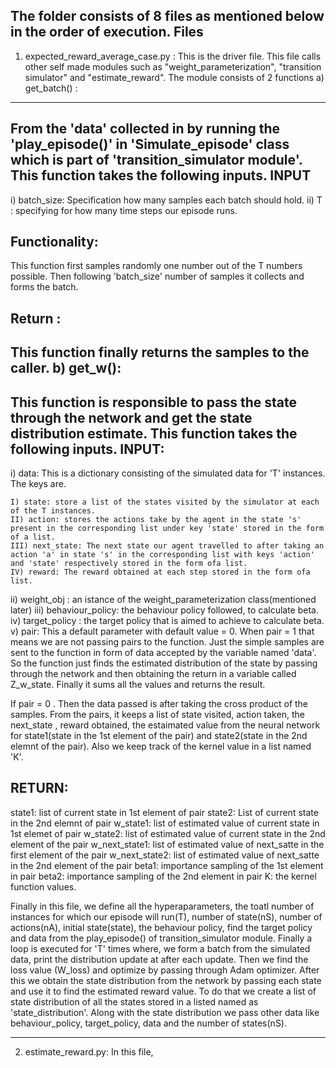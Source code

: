 The folder consists of 8 files as mentioned below in the order of execution.
Files
--------
1) expected_reward_average_case.py :  This is the driver file. This file calls other self made modules such as "weight_parameterization", "transition simulator" and "estimate_reward".
            The module consists of 2 functions
  a) get_batch() :
  -----------------
  From the 'data' collected in by running the 'play_episode()' in 'Simulate_episode' class which is part of 'transition_simulator module'. This function takes the following 
  inputs.
  INPUT
  ------
  i) batch_size: Specification how many samples each batch should hold.
  ii) T : specifying for how many time steps our episode runs.
  
  Functionality:
  --------------
  This function first samples randomly one number out of the T numbers possible. Then following 'batch_size' number of samples it collects and forms the batch.
  
  Return :
  ---------
  This function finally returns the samples to the caller.
 b) get_w():
 --------------
 This function is responsible to pass the state through the network and get the state distribution estimate. This function takes the following inputs.
 INPUT:
 -------
   i) data: This is a dictionary consisting of the simulated data for 'T' instances. The keys are.

    I) state: store a list of the states visited by the simulator at each of the T instances.
    II) action: stores the actions take by the agent in the state 's' present in the corresponding list under key 'state' stored in the form of a list.
    III) next_state: The next state our agent travelled to after taking an action 'a' in state 's' in the corresponding list with keys 'action' and 'state' respectively stored in the form ofa list.
    IV) reward: The reward obtained at each step stored in the form ofa list.

   ii) weight_obj : an istance of the weight_parameterization class(mentioned later)
   iii) behaviour_policy: the behaviour policy followed, to calculate beta.
   iv) target_policy : the target policy that is aimed to achieve to calculate beta.
   v) pair: This a default parameter with default value = 0. When pair = 1 that means we are not passing pairs to the function. Just the simple samples are sent to the function
   in form of data accepted by the variable named 'data'. So the function just finds the estimated distribution of the state by passing through the network and then obtaining the return 
   in a variable called Z_w_state. Finally it sums all the values and returns the result.

   If pair = 0 . Then the data passed is after taking the cross product of the samples. From the pairs, it keeps a list of state visited, action taken, the next_state , reward obtained,
   the estaimated value from the neural network for state1(state in the 1st element of the pair) and state2(state in the 2nd elemnt of the pair). Also we keep track of the kernel value
   in a list named 'K'.

   RETURN:
   --------
   state1: list of current state in 1st element of pair
   state2: List of current state in the 2nd elemnt of pair
   w_state1: list of estimated value of current state in 1st elemet of pair
   w_state2: list of estimated value of current state in the 2nd element of the pair
   w_next_state1: list of estimated value of next_satte in the first element of the pair
   w_next_state2: list of estimated value of next_satte in the 2nd element of the pair
   beta1: importance sampling of the 1st element in pair
   beta2: importance sampling of the 2nd element in pair
   K: the kernel function values.

   Finally in this file, we define all the hyperaparameters, the toatl number of instances for which our episode will run(T), number of state(nS), number of actions(nA), 
   initial state(state), the behaviour policy, find the target policy and data from the play_episode() of transition_simulator module. Finally a loop is executed for 'T' times
   where, we form a batch from the simulated data, print the distribution update at after each update. Then we find the loss value (W_loss) and optimize by passing through Adam
  optimizer.
  After this we obtain the state distribution from the network by passing each state and use it to find the estimated reward value. To do that we create a list of state distribution
  of all the states stored in a listed named as 'state_distribution'. Along with the state distribution we pass other data like behaviour_policy, target_policy, data and the number of states(nS).
_______________________________________________________________________________________________________________________________________________________________________________________________________
2) estimate_reward.py: In this file, 
